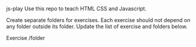 js-play
Use this repo to teach HTML CSS and Javascript.

Create separate folders for exercises. Each exercise should not depend on any folder outside its folder.
Update the list of exercise and folders below.

Exercise /folder
